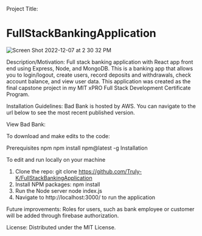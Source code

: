Project Title:
# FullStackBankingApplication

![Screen Shot 2022-12-07 at 2 30 32 PM](https://user-images.githubusercontent.com/100824556/206300795-d0a8f18f-80c4-406a-9f18-6a5da9057729.png)

Description/Motivation: Full stack banking application with React app front end using Express, Node, and MongoDB. This is a banking app that allows you to login/logout, create users, record deposits and withdrawals, check account balance, and view user data. This application was created as the final capstone project in my MIT xPRO Full Stack Development Certificate Program. 

Installation Guidelines: 
Bad Bank is hosted by AWS. You can navigate to the url below to see the most recent published version.

View Bad Bank:

 To download and make edits to the code:
 
Prerequisites
npm
npm install npm@latest -g
Installation

To edit and run locally on your machine

1. Clone the repo:
git clone https://github.com/Truly-K/FullStackBankingApplication
2. Install NPM packages:
npm install
3. Run the Node server
node index.js
4. Navigate to http://localhost:3000/ to run the application

Future improvements: Roles for users, such as bank employee or customer will be added through firebase authorization. 

License: Distributed under the MIT License.
